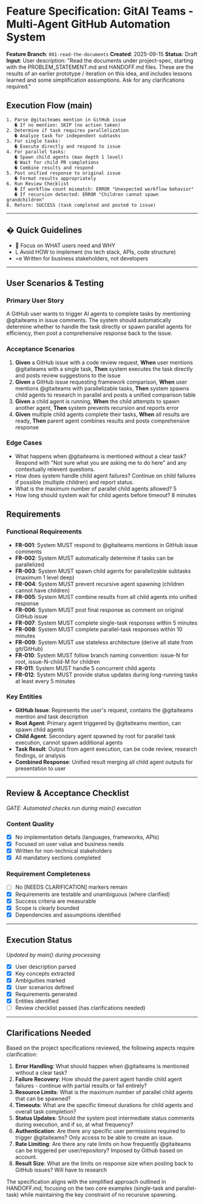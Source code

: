 # Feature Specification: GitAI Teams - Multi-Agent GitHub Automation System

**Feature Branch**: `001-read-the-documents`
**Created**: 2025-09-15
**Status**: Draft
**Input**: User description: "Read the documents under project-spec, starting with the PROBLEM_STATEMENT.md and HANDOFF.md files. These are the results of an earlier prototype / iteration on this idea, and includes lessons learned and some simplification assumptions. Ask for any clarifications required."

## Execution Flow (main)
```
1. Parse @gitaiteams mention in GitHub issue
   � If no mention: SKIP (no action taken)
2. Determine if task requires parallelization
   � Analyze task for independent subtasks
3. For single tasks:
   � Execute directly and respond to issue
4. For parallel tasks:
   � Spawn child agents (max depth 1 level)
   � Wait for child PR completions
   � Combine results and respond
5. Post unified response to original issue
   � Format results appropriately
6. Run Review Checklist
   � If workflow count mismatch: ERROR "Unexpected workflow behavior"
   � If recursion detected: ERROR "Children cannot spawn grandchildren"
8. Return: SUCCESS (task completed and posted to issue)
```

---

## � Quick Guidelines
-  Focus on WHAT users need and WHY
- L Avoid HOW to implement (no tech stack, APIs, code structure)
- =e Written for business stakeholders, not developers

---

## User Scenarios & Testing

### Primary User Story
A GitHub user wants to trigger AI agents to complete tasks by mentioning @gitaiteams in issue comments. The system should automatically determine whether to handle the task directly or spawn parallel agents for efficiency, then post a comprehensive response back to the issue.

### Acceptance Scenarios
1. **Given** a GitHub issue with a code review request, **When** user mentions @gitaiteams with a single task, **Then** system executes the task directly and posts review suggestions to the issue
2. **Given** a GitHub issue requesting framework comparison, **When** user mentions @gitaiteams with parallelizable tasks, **Then** system spawns child agents to research in parallel and posts a unified comparison table
3. **Given** a child agent is running, **When** the child attempts to spawn another agent, **Then** system prevents recursion and reports error
4. **Given** multiple child agents complete their tasks, **When** all results are ready, **Then** parent agent combines results and posts comprehensive response

### Edge Cases
- What happens when @gitaiteams is mentioned without a clear task? Respond with "Not sure what you are asking me to do here" and any contextually relevent questions.
- How does system handle child agent failures? Continue on child failures if possible (multiple children) and report status.
- What is the maximum number of parallel child agents allowed? 5
- How long should system wait for child agents before timeout? 8 minutes

## Requirements

### Functional Requirements
- **FR-001**: System MUST respond to @gitaiteams mentions in GitHub issue comments
- **FR-002**: System MUST automatically determine if tasks can be parallelized
- **FR-003**: System MUST spawn child agents for parallelizable subtasks (maximum 1 level deep)
- **FR-004**: System MUST prevent recursive agent spawning (children cannot have children)
- **FR-005**: System MUST combine results from all child agents into unified response
- **FR-006**: System MUST post final response as comment on original GitHub issue
- **FR-007**: System MUST complete single-task responses within 5 minutes
- **FR-008**: System MUST complete parallel-task responses within 10 minutes
- **FR-009**: System MUST use stateless architecture (derive all state from git/GitHub)
- **FR-010**: System MUST follow branch naming convention: issue-N for root, issue-N-child-M for children
- **FR-011**: System MUST handle 5 concurrent child agents
- **FR-012**: System MUST provide status updates during long-running tasks at least every 5 minutes

### Key Entities
- **GitHub Issue**: Represents the user's request, contains the @gitaiteams mention and task description
- **Root Agent**: Primary agent triggered by @gitaiteams mention, can spawn child agents
- **Child Agent**: Secondary agent spawned by root for parallel task execution, cannot spawn additional agents
- **Task Result**: Output from agent execution, can be code review, research findings, or analysis
- **Combined Response**: Unified result merging all child agent outputs for presentation to user

---

## Review & Acceptance Checklist
*GATE: Automated checks run during main() execution*

### Content Quality
- [x] No implementation details (languages, frameworks, APIs)
- [x] Focused on user value and business needs
- [x] Written for non-technical stakeholders
- [x] All mandatory sections completed

### Requirement Completeness
- [ ] No [NEEDS CLARIFICATION] markers remain
- [x] Requirements are testable and unambiguous (where clarified)
- [x] Success criteria are measurable
- [x] Scope is clearly bounded
- [x] Dependencies and assumptions identified

---

## Execution Status
*Updated by main() during processing*

- [x] User description parsed
- [x] Key concepts extracted
- [x] Ambiguities marked
- [x] User scenarios defined
- [x] Requirements generated
- [x] Entities identified
- [ ] Review checklist passed (has clarifications needed)

---

## Clarifications Needed

Based on the project specifications reviewed, the following aspects require clarification:

1. **Error Handling**: What should happen when @gitaiteams is mentioned without a clear task?
2. **Failure Recovery**: How should the parent agent handle child agent failures - continue with partial results or fail entirely?
3. **Resource Limits**: What is the maximum number of parallel child agents that can be spawned?
4. **Timeouts**: What are the specific timeout durations for child agents and overall task completion?
5. **Status Updates**: Should the system post intermediate status comments during execution, and if so, at what frequency?
6. **Authentication**: Are there any specific user permissions required to trigger @gitaiteams? Only access to be able to create an issue.
7. **Rate Limiting**: Are there any rate limits on how frequently @gitaiteams can be triggered per user/repository? Imposed by Github based on account.
8. **Result Size**: What are the limits on response size when posting back to GitHub issues? Will have to research

The specification aligns with the simplified approach outlined in HANDOFF.md, focusing on the two core examples (single-task and parallel-task) while maintaining the key constraint of no recursive spawning.